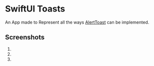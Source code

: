 # SwiftUI Toasts

An App made to Represent all the ways [AlertToast](https://github.com/elai950/AlertToast) can be implemented.

## Screenshots
1.
2.
3.
